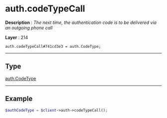 # auth.codeTypeCall

**Description** : *The next time, the authentication code is to be delivered via an outgoing phone call*

**Layer** : 214

```tl
auth.codeTypeCall#741cd3e3 = auth.CodeType;
```

---

## Type

[auth.CodeType](type/auth.CodeType)

---

## Example

```php
$authCodeType = $client->auth->codeTypeCall();
```